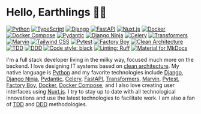 # Hello, Earthlings 🧑‍🚀

[![Python](https://img.shields.io/badge/language-Python-yellow?logo=python&logoColor=yellow)](https://www.python.org/)
[![TypeScript](https://img.shields.io/badge/language-TypeScript-yellow?logo=typescript&logoColor=yellow)](https://www.typescriptlang.org/)
[![Django](https://img.shields.io/badge/framework-Django-green?logo=django&logoColor=green)](https://www.djangoproject.com/)
[![FastAPI](https://img.shields.io/badge/framework-FastAPI-green?logo=fastapi&logoColor=green)](https://fastapi.tiangolo.com/)
[![Nuxt.js](https://img.shields.io/badge/framework-Nuxt-green?logo=nuxt.js&logoColor=green)](https://nuxt.com/)
[![Docker](https://img.shields.io/badge/technology-Docker-blue?logo=docker&logoColor=blue)](https://www.docker.com/)
[![Docker Compose](https://img.shields.io/badge/technology-Docker%20Compose-blue?logo=docker&logoColor=blue)](https://docs.docker.com/compose/)
[![Pydantic](https://img.shields.io/badge/technology-Pydantic-blue?logo=pydantic&logoColor=blue)](https://docs.pydantic.dev)
[![Django Ninja](https://img.shields.io/badge/technology-Django%20Ninja-blue?logo=django&logoColor=blue)](https://django-ninja.dev/)
[![Celery](https://img.shields.io/badge/technology-Celery-blue?logo=celery&logoColor=blue)](https://docs.celeryproject.org/en/)
[![Transformers](https://img.shields.io/badge/technology-Transformers-blue?logo=huggingface&logoColor=blue)](https://huggingface.co/transformers/)
[![Marvin](https://img.shields.io/badge/technology-Marvin-blue)](https://www.askmarvin.ai/)
[![Tailwind CSS](https://img.shields.io/badge/styling-Tailwind%20CSS-blue?logo=tailwind-css&logoColor=blue)](https://tailwindcss.com/)
[![Pytest](https://img.shields.io/badge/testing-Pytest-red?logo=pytest&logoColor=red)](https://docs.pytest.org/)
[![Factory Boy](https://img.shields.io/badge/testing-Factory%20Boy-red)](https://factoryboy.readthedocs.io)
[![Clean Architecture](https://img.shields.io/badge/architecture-Clean%20Architecture-orange)](https://blog.cleancoder.com/uncle-bob/2012/08/13/the-clean-architecture.html)
[![TDD](https://img.shields.io/badge/methodology-TDD-orange)](https://en.wikipedia.org/wiki/Test-driven_development)
[![DDD](https://img.shields.io/badge/methodology-DDD-orange)](https://en.wikipedia.org/wiki/Domain-driven_design)
[![Code style: black](https://img.shields.io/badge/code%20style-black-black)](https://github.com/psf/black)
[![Linting: Ruff](https://img.shields.io/badge/linting-Ruff-black?logo=ruff&logoColor=black)](https://github.com/astral-sh/ruff)
[![Material for MkDocs](https://img.shields.io/badge/docs-Material%20for%20MkDocs-yellow?logo=MaterialForMkDocs&logoColor=yellow)](https://squidfunk.github.io/mkdocs-material/)

I'm a full stack developer living in the milky way, focused much more on the backend. I love designing IT systems based on [clean architecture](https://blog.cleancoder.com/uncle-bob/2012/08/13/the-clean-architecture.html). My native language is [Python](https://www.python.org/) and my favorite technologies include [Django](https://www.djangoproject.com/), [Django Ninja](https://django-ninja.dev/), [Pydantic](https://docs.pydantic.dev), [Celery](https://docs.celeryproject.org/en/), [FastAPI](https://fastapi.tiangolo.com/), [Transformers](https://huggingface.co/transformers/), [Marvin](https://www.askmarvin.ai/), [Pytest](https://docs.pytest.org/), [Factory Boy](https://factoryboy.readthedocs.io), [Docker](https://www.docker.com/), [Docker Compose](https://docs.docker.com/compose/), and I also love creating user interfaces using [Nuxt.js](https://nuxt.com/). I try to stay up to date with all technological innovations and use the latest technologies to facilitate work. I am also a fan of [TDD](https://en.wikipedia.org/wiki/Test-driven_development) and [DDD](https://en.wikipedia.org/wiki/Domain-driven_design) methodologies.
